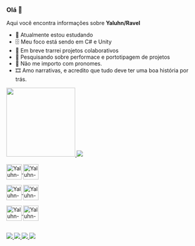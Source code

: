 ### Olá 👋
Aqui você encontra informações sobre
**Yaluhn/Ravel** 

- 📖 Atualmente estou estudando
- 🗄️ Meu foco está sendo em C# e Unity 
- 🤝 Em breve trarrei projetos colaborativos
- 📱 Pesquisando sobre performace e portotipagem de projetos
- 🚻 Não me importo com pronomes.
- 🎞️ Amo narrativas, e acredito que tudo deve ter uma boa história por trás.

<div>
  <a href="https://github.com/Yaluhn">
  <img height="180em" src="https://github-readme-stats.vercel.app/api?username=Yaluhn&show_icons=true&theme=dracula&include_all_commits=true&count_private=true"/>
  <img heignt="180em" src="https://github-readme-stats.vercel.app/api/top-langs/?username=Yaluhn&layout=compact&langs_count=16&theme=dracula"/>
</div>

<div style="display: inline_block"><br>
  <img align="center" alt="Yaluhn-HTML5" heigth="30" width="40" src="https://cdn.jsdelivr.net/gh/devicons/devicon/icons/html5/html5-original.svg" />
  <img align="center" alt="Yaluhn-CSS3" heigth="30" width="40" src="https://cdn.jsdelivr.net/gh/devicons/devicon/icons/css3/css3-original.svg" />
  
  <img align="center" alt="Yaluhn-Unity" heigth="30" width="40" 
src="https://cdn.jsdelivr.net/gh/devicons/devicon@latest/icons/unity/unity-original.svg" />
  <img align="center" alt="Yaluhn-C#" heigth="30" width="40" src="https://cdn.jsdelivr.net/gh/devicons/devicon@latest/icons/csharp/csharp-original.svg" />
  
          
  <img align="center" alt="Yaluhn-SQLite" heigth="30" width="40" 
src="https://cdn.jsdelivr.net/gh/devicons/devicon@latest/icons/sqlite/sqlite-original.svg" />
  <img align="center" alt="Yaluhn-GIT" heigth="30" width="40" src="https://cdn.jsdelivr.net/gh/devicons/devicon/icons/git/git-original.svg" />
  <br>
</div>
 
  
<div>
  <br>
  <a href="mailto:ararvel@gmail.com"><img src="https://img.shields.io/badge/Gmail-D14836?style=for-the-badge&logo=gmail&logoColor=white"> 
  <a href="https://www.linkedin.com/in/ravel-araujo/"><img src="https://img.shields.io/badge/LinkedIn-0077B5?style=for-the-badge&logo=linkedin&logoColor=white">
  <a href="283835159457955840"><img src="https://img.shields.io/badge/Discord-7289DA?style=for-the-badge&logo=discord&logoColor=white">
  <a href=""><img src="https://img.shields.io/github/followers/Yaluhn.svg?style=social&label=Follow&maxAge=2592000">
</div>
